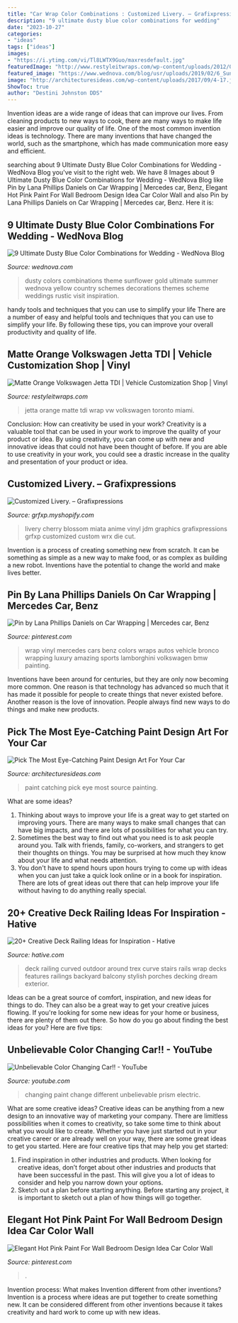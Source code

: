 ```yaml
---
title: "Car Wrap Color Combinations : Customized Livery. – Grafixpressions"
description: "9 ultimate dusty blue color combinations for wedding"
date: "2023-10-27"
categories:
- "ideas"
tags: ["ideas"]
images:
- "https://i.ytimg.com/vi/Tl8LWTX9Guo/maxresdefault.jpg"
featuredImage: "http://www.restyleitwraps.com/wp-content/uploads/2012/09/12142011209.jpg"
featured_image: "https://www.wednova.com/blog/usr/uploads/2019/02/6_Sunflower_Gold_Dusty_Blue_wedding_theme_colors_wedding_color_combos_510501635.jpg"
image: "http://architecturesideas.com/wp-content/uploads/2017/09/4-17.jpg"
ShowToc: true
author: "Destini Johnston DDS"
---
```



Invention ideas are a wide range of ideas that can improve our lives. From cleaning products to new ways to cook, there are many ways to make life easier and improve our quality of life. One of the most common invention ideas is technology. There are many inventions that have changed the world, such as the smartphone, which has made communication more easy and efficient.

	

		
searching about 9 Ultimate Dusty Blue Color Combinations for Wedding - WedNova Blog you've visit to the right web. We have 8 Images about 9 Ultimate Dusty Blue Color Combinations for Wedding - WedNova Blog like Pin by Lana Phillips Daniels on Car Wrapping | Mercedes car, Benz, Elegant Hot Pink Paint For Wall Bedroom Design Idea Car Color Wall and also Pin by Lana Phillips Daniels on Car Wrapping | Mercedes car, Benz. Here it is:
		
    
## 9 Ultimate Dusty Blue Color Combinations For Wedding - WedNova Blog

<img loading=lazy src="https://www.wednova.com/blog/usr/uploads/2019/02/6_Sunflower_Gold_Dusty_Blue_wedding_theme_colors_wedding_color_combos_510501635.jpg" onerror="this.onerror=null;this.src='https://tse3.mm.bing.net/th?id=OIP.wlaHSYBoq2Vmt5ok78yCmQHaQh&amp;pid=15.1';" alt="9 Ultimate Dusty Blue Color Combinations for Wedding - WedNova Blog">

_Source: wednova.com_

>dusty colors combinations theme sunflower gold ultimate summer wednova yellow country schemes decorations themes scheme weddings rustic visit inspiration. 

	

handy tools and techniques that you can use to simplify your life
There are a number of easy and helpful tools and techniques that you can use to simplify your life. By following these tips, you can improve your overall productivity and quality of life.

    
## Matte Orange Volkswagen Jetta TDI | Vehicle Customization Shop | Vinyl

<img loading=lazy src="http://www.restyleitwraps.com/wp-content/uploads/2012/09/12142011209.jpg" onerror="this.onerror=null;this.src='https://tse4.mm.bing.net/th?id=OIP.wnPyT_-mTYhIA6N24NBfxAHaFj&amp;pid=15.1';" alt="Matte Orange Volkswagen Jetta TDI | Vehicle Customization Shop | Vinyl">

_Source: restyleitwraps.com_

>jetta orange matte tdi wrap vw volkswagen toronto miami. 

	

Conclusion: How can creativity be used in your work?
Creativity is a valuable tool that can be used in your work to improve the quality of your product or idea. By using creativity, you can come up with new and innovative ideas that could not have been thought of before. If you are able to use creativity in your work, you could see a drastic increase in the quality and presentation of your product or idea.

    
## Customized Livery. – Grafixpressions

<img loading=lazy src="https://cdn.shopify.com/s/files/1/1552/7487/files/miata_jdm_anime_livery_graphics_cherry_blossom_grafixpressions_grfxp.JPEG?v=1485221721" onerror="this.onerror=null;this.src='https://tse2.mm.bing.net/th?id=OIP.8ajdYLvO5-WCnTnO5k7CFgHaE7&amp;pid=15.1';" alt="Customized Livery. – Grafixpressions">

_Source: grfxp.myshopify.com_

>livery cherry blossom miata anime vinyl jdm graphics grafixpressions grfxp customized custom wrx die cut. 

	

Invention is a process of creating something new from scratch. It can be something as simple as a new way to make food, or as complex as building a new robot. Inventions have the potential to change the world and make lives better.

    
## Pin By Lana Phillips Daniels On Car Wrapping | Mercedes Car, Benz

<img loading=lazy src="https://i.pinimg.com/originals/38/40/ec/3840ec4fea412206a234bf9c61321e45.jpg" onerror="this.onerror=null;this.src='https://tse3.mm.bing.net/th?id=OIP.y10v3VncmReG4V4uErbQrwHaJ4&amp;pid=15.1';" alt="Pin by Lana Phillips Daniels on Car Wrapping | Mercedes car, Benz">

_Source: pinterest.com_

>wrap vinyl mercedes cars benz colors wraps autos vehicle bronco wrapping luxury amazing sports lamborghini volkswagen bmw painting. 

	

Inventions have been around for centuries, but they are only now becoming more common. One reason is that technology has advanced so much that it has made it possible for people to create things that never existed before. Another reason is the love of innovation. People always find new ways to do things and make new products.

    
## Pick The Most Eye-Catching Paint Design Art For Your Car

<img loading=lazy src="http://architecturesideas.com/wp-content/uploads/2017/09/4-17.jpg" onerror="this.onerror=null;this.src='https://tse1.mm.bing.net/th?id=OIP.NhM-ghHp0x5F8UhE7rbSUgHaE7&amp;pid=15.1';" alt="Pick The Most Eye-Catching Paint Design Art For Your Car">

_Source: architecturesideas.com_

>paint catching pick eye most source painting. 

	

What are some ideas?
1. Thinking about ways to improve your life is a great way to get started on improving yours. There are many ways to make small changes that can have big impacts, and there are lots of possibilities for what you can try.
2. Sometimes the best way to find out what you need is to ask people around you. Talk with friends, family, co-workers, and strangers to get their thoughts on things. You may be surprised at how much they know about your life and what needs attention.
3. You don't have to spend hours upon hours trying to come up with ideas when you can just take a quick look online or in a book for inspiration. There are lots of great ideas out there that can help improve your life without having to do anything really special.

    
## 20+ Creative Deck Railing Ideas For Inspiration - Hative

<img loading=lazy src="http://hative.com/wp-content/uploads/2015/05/deck-railing-ideas/22-deck-railing-ideas.jpg" onerror="this.onerror=null;this.src='https://tse1.mm.bing.net/th?id=OIP.XLeS9qD7Iu5BiR4D4xZltQHaJ4&amp;pid=15.1';" alt="20+ Creative Deck Railing Ideas for Inspiration - Hative">

_Source: hative.com_

>deck railing curved outdoor around trex curve stairs rails wrap decks features railings backyard balcony stylish porches decking dream exterior. 

	

Ideas can be a great source of comfort, inspiration, and new ideas for things to do. They can also be a great way to get your creative juices flowing. If you're looking for some new ideas for your home or business, there are plenty of them out there. So how do you go about finding the best ideas for you? Here are five tips: 

    
## Unbelievable Color Changing Car!! - YouTube

<img loading=lazy src="https://i.ytimg.com/vi/Tl8LWTX9Guo/maxresdefault.jpg" onerror="this.onerror=null;this.src='https://tse2.mm.bing.net/th?id=OIP.wTIPrvqA0lOsKIdqP0dxxwHaEK&amp;pid=15.1';" alt="Unbelievable Color Changing Car!! - YouTube">

_Source: youtube.com_

>changing paint change different unbelievable prism electric. 

	

What are some creative ideas?
Creative ideas can be anything from a new design to an innovative way of marketing your company. There are limitless possibilities when it comes to creativity, so take some time to think about what you would like to create. Whether you have just started out in your creative career or are already well on your way, there are some great ideas to get you started. Here are four creative tips that may help you get started: 
1. Find inspiration in other industries and products. When looking for creative ideas, don’t forget about other industries and products that have been successful in the past. This will give you a lot of ideas to consider and help you narrow down your options. 
2. Sketch out a plan before starting anything. Before starting any project, it is important to sketch out a plan of how things will go together.

    
## Elegant Hot Pink Paint For Wall Bedroom Design Idea Car Color Wall

<img loading=lazy src="https://i.pinimg.com/736x/db/19/5a/db195a9cb3a50cf12d73159d5570a357.jpg" onerror="this.onerror=null;this.src='https://tse3.mm.bing.net/th?id=OIP.2QEEko0rtuTfw5-VMTYREwHaEj&amp;pid=15.1';" alt="Elegant Hot Pink Paint For Wall Bedroom Design Idea Car Color Wall">

_Source: pinterest.com_

>. 

	

Invention process: What makes Invention different from other inventions?
Invention is a process where ideas are put together to create something new. It can be considered different from other inventions because it takes creativity and hard work to come up with new ideas.

